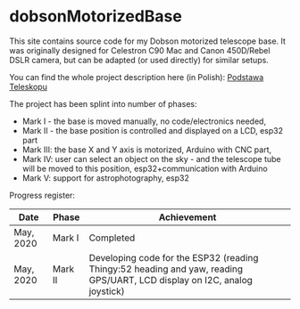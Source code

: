 # dobsonMotorizedBase
This site contains source code for my Dobson motorized telescope base. It was originally designed for Celestron C90 Mac and Canon 450D/Rebel DSLR camera, but can be adapted (or used directly) for similar setups. 

You can find the whole project description here (in Polish):
[Podstawa Teleskopu](http://uczymy.edu.pl/wp/podstawa-teleskopu-celestron-c90-mak-typu-dobson/)

The project has been splint into number of phases:
* Mark I - the base is moved manually, no code/electronics needed,
* Mark II - the base position is controlled and displayed on a LCD, esp32 part
* Mark III: the base X and Y axis is motorized, Arduino with CNC part,
* Mark IV: user can select an object on the sky - and the telescope tube will be moved to this position, esp32+communication with Arduino
* Mark V: support for astrophotography, esp32

Progress register:

Date|Phase|Achievement
----|-----|-----------
May, 2020|Mark I|Completed
May, 2020|Mark II| Developing code for the ESP32 (reading Thingy:52 heading and yaw, reading GPS/UART, LCD display on I2C, analog joystick)

